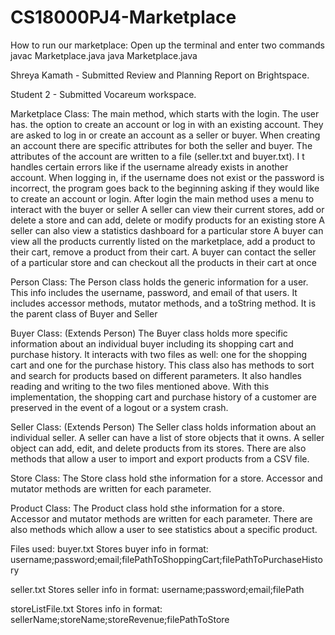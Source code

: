 # CS18000PJ4-Marketplace
How to run our marketplace: 
Open up the terminal and enter two commands 
javac Marketplace.java 
java Marketplace.java 

Shreya Kamath - Submitted Review and Planning Report on Brightspace. 

Student 2 - Submitted Vocareum workspace.

Marketplace Class: 
The main method, which starts with the login. The user has. the option to create an account or log in with an existing account. 
They are asked to log in or create an account as a seller or buyer. 
When creating an account there are specific attributes for both the seller and buyer.
The attributes of the account are written to a file (seller.txt and buyer.txt). I
t handles certain errors like if the username already exists in another account. 
When logging in, if the username does not exist or the password is incorrect, 
the program goes back to the beginning asking if they would like to create an account or login.
After login the main method uses a menu to interact with the buyer or seller
A seller can view their current stores, add or delete a store and can add, delete or modify products
for an existing store
A seller can also view a statistics dashboard for a particular store
A  buyer can view all the products currently listed on the marketplace, add a product to their cart,
remove a product from their cart.
A buyer can contact the seller of a particular store and can checkout all the products in their cart at once

Person Class:
The Person class holds the generic information for a user. This info
includes the username, password, and email of that users. It includes 
accessor methods, mutator methods, and a toString method. It is the parent class 
of Buyer and Seller

Buyer Class: (Extends Person)
The Buyer class holds more specific information about an individual buyer including
its shopping cart and purchase history. It interacts with two files as well: one
for the shopping cart and one for the purchase history. This class also has methods 
to sort and search for products based on different parameters. It also handles
reading and writing to the two files mentioned above. With this implementation,
the shopping cart and purchase history of a customer are preserved in the event 
of a logout or a system crash. 

Seller Class: (Extends Person)
The Seller class holds information about an individual seller. A seller
can have a list of store objects that it owns. A seller object can add,
edit, and delete products from its stores. There are also methods that allow
a user to import and export products from a CSV file. 

Store Class:
The Store class hold sthe information for a store. Accessor and mutator
methods are written for each parameter.

Product Class:
The Product class hold sthe information for a store. Accessor and mutator
methods are written for each parameter. There are also methods which 
allow a user to see statistics about a specific product.

Files used:
buyer.txt
Stores buyer info in format:
username;password;email;filePathToShoppingCart;filePathToPurchaseHistory

seller.txt
Stores seller info in format:
username;password;email;filePath

storeListFile.txt
Stores info in format:
sellerName;storeName;storeRevenue;filePathToStore


